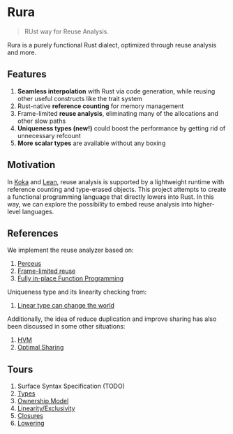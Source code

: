 # Rura

> RUst way for Reuse Analysis.

Rura is a purely functional Rust dialect, optimized through reuse analysis and more.

## Features

1. **Seamless interpolation** with Rust via code generation, while reusing other useful constructs like the trait system
2. Rust-native **reference counting** for memory management
3. Frame-limited **reuse analysis**, eliminating many of the allocations and other slow paths
4. **Uniqueness types (new!)** could boost the performance by getting rid of unnecessary refcount
5. **More scalar types** are available without any boxing

## Motivation

In [Koka] and [Lean], reuse analysis is supported by a lightweight runtime with reference counting and type-erased
objects. This project attempts to create a functional programming language that directly lowers into Rust. In this way,
we can explore the possibility to embed reuse analysis into higher-level languages.

[Koka]: http://koka-lang.org/

[Lean]: https://lean-lang.org/

## References

We implement the reuse analyzer based on:

1. [Perceus](https://www.microsoft.com/en-us/research/uploads/prod/2020/11/perceus-tr-v1.pdf)
2. [Frame-limited reuse](https://www.microsoft.com/en-us/research/publication/reference-counting-with-frame-limited-reuse-extended-version/)
3. [Fully in-place Function Programming](https://www.microsoft.com/en-us/research/uploads/prod/2023/05/fbip.pdf)

Uniqueness type and its linearity checking from:

1. [Linear type can change the world](https://cs.ioc.ee/ewscs/2010/mycroft/linear-2up.pdf)

Additionally, the idea of reduce duplication and improve sharing has also been discussed in some other situations:

1. [HVM](https://github.com/HigherOrderCO/HVM/blob/master/guide/HOW.md)
2. [Optimal Sharing](https://www.researchgate.net/publication/235778993_The_optimal_implementation_of_functional_programming_languages)

## Tours

1. Surface Syntax Specification (TODO)
2. [Types](docs/types.md)
3. [Ownership Model](docs/ownership.md)
4. [Linearity/Exclusivity](docs/exclusivity.md)
5. [Closures](docs/closures.md)
6. [Lowering](docs/lowering.md)
